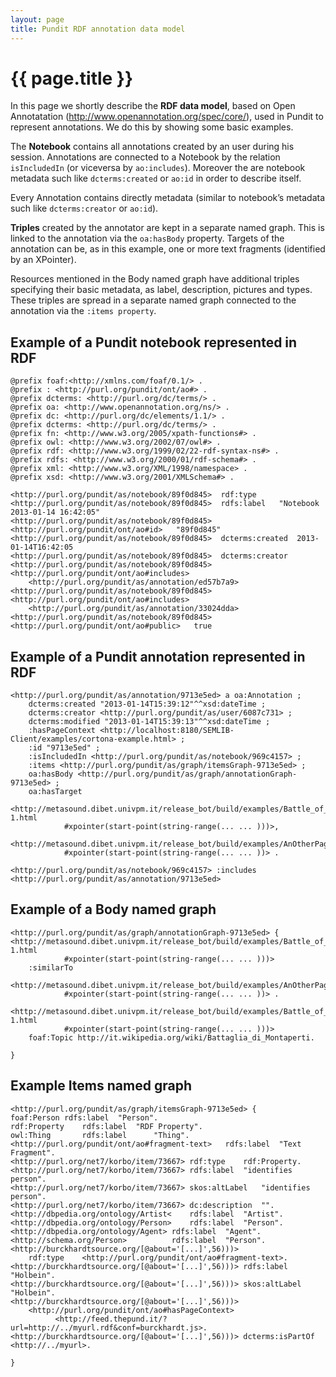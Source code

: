 ```yaml
---
layout: page
title: Pundit RDF annotation data model
---
```


# {{ page.title }}

In this page we shortly describe the **RDF data model**, based on Open Annotatation
(http://www.openannotation.org/spec/core/), used in Pundit to represent annotations. We do this by showing some basic examples.

The **Notebook** contains all annotations created by an user during his session.
Annotations are connected to a Notebook by the relation `isIncludedIn` (or viceversa by `ao:includes`).
Moreover the are notebook metadata such like `dcterms:created` or `ao:id` in order to describe itself.

Every Annotation contains directly metadata (similar to notebook’s metadata such like `dcterms:creator` or `ao:id`).

**Triples** created by the annotator are kept in a separate named graph. This is linked to the annotation via
the `oa:hasBody` property. Targets of the annotation can be, as in this example, one or more text fragments
(identified by an XPointer).

Resources mentioned in the Body named graph have additional triples specifying their basic metadata,
as label, description, pictures and types.
These triples are spread in a separate named graph connected to the annotation via the `:items property`.


## Example of a Pundit notebook represented in RDF

    @prefix foaf:<http://xmlns.com/foaf/0.1/> .
    @prefix : <http://purl.org/pundit/ont/ao#> .
    @prefix dcterms: <http://purl.org/dc/terms/> .
    @prefix oa: <http://www.openannotation.org/ns/> .
    @prefix dc: <http://purl.org/dc/elements/1.1/> .
    @prefix dcterms: <http://purl.org/dc/terms/> .
    @prefix fn: <http://www.w3.org/2005/xpath-functions#> .
    @prefix owl: <http://www.w3.org/2002/07/owl#> .
    @prefix rdf: <http://www.w3.org/1999/02/22-rdf-syntax-ns#> .
    @prefix rdfs: <http://www.w3.org/2000/01/rdf-schema#> .
    @prefix xml: <http://www.w3.org/XML/1998/namespace> .
    @prefix xsd: <http://www.w3.org/2001/XMLSchema#> .

    <http://purl.org/pundit/as/notebook/89f0d845>  rdf:type
    <http://purl.org/pundit/as/notebook/89f0d845>  rdfs:label	"Notebook 2013-01-14 16:42:05"
    <http://purl.org/pundit/as/notebook/89f0d845>  <http://purl.org/pundit/ont/ao#id>	"89f0d845"
    <http://purl.org/pundit/as/notebook/89f0d845>  dcterms:created	2013-01-14T16:42:05
    <http://purl.org/pundit/as/notebook/89f0d845>  dcterms:creator
    <http://purl.org/pundit/as/notebook/89f0d845>  <http://purl.org/pundit/ont/ao#includes>
        <http://purl.org/pundit/as/annotation/ed57b7a9>
    <http://purl.org/pundit/as/notebook/89f0d845>  <http://purl.org/pundit/ont/ao#includes>
        <http://purl.org/pundit/as/annotation/33024dda>
    <http://purl.org/pundit/as/notebook/89f0d845>  <http://purl.org/pundit/ont/ao#public>	true

## Example of a Pundit annotation represented in RDF

    <http://purl.org/pundit/as/annotation/9713e5ed> a oa:Annotation ;
        dcterms:created "2013-01-14T15:39:12"^^xsd:dateTime ;
        dcterms:creator <http://purl.org/pundit/as/user/6087c731> ;
        dcterms:modified "2013-01-14T15:39:13"^^xsd:dateTime ;
        :hasPageContext <http://localhost:8180/SEMLIB-Client/examples/cortona-example.html> ;
        :id "9713e5ed" ;
        :isIncludedIn <http://purl.org/pundit/as/notebook/969c4157> ;
        :items <http://purl.org/pundit/as/graph/itemsGraph-9713e5ed> ;
        oa:hasBody <http://purl.org/pundit/as/graph/annotationGraph-9713e5ed> ;
        oa:hasTarget
            <http://metasound.dibet.univpm.it/release_bot/build/examples/Battle_of_Montaperti-1.html
                #xpointer(start-point(string-range(... ... )))>,
            <http://metasound.dibet.univpm.it/release_bot/build/examples/AnOtherPage.html
                #xpointer(start-point(string-range(... ... ))> .

    <http://purl.org/pundit/as/notebook/969c4157> :includes <http://purl.org/pundit/as/annotation/9713e5ed>

## Example of a Body named graph

    <http://purl.org/pundit/as/graph/annotationGraph-9713e5ed> {
    <http://metasound.dibet.univpm.it/release_bot/build/examples/Battle_of_Montaperti-1.html
                #xpointer(start-point(string-range(... ... )))>
        :similarTo
            <http://metasound.dibet.univpm.it/release_bot/build/examples/AnOtherPage.html
                #xpointer(start-point(string-range(... ... ))> .

    <http://metasound.dibet.univpm.it/release_bot/build/examples/Battle_of_Montaperti-1.html
                #xpointer(start-point(string-range(... ... )))>
        foaf:Topic http://it.wikipedia.org/wiki/Battaglia_di_Montaperti.

    }

## Example Items named graph

    <http://purl.org/pundit/as/graph/itemsGraph-9713e5ed> {
    foaf:Person	rdfs:label	"Person".
    rdf:Property	rdfs:label	"RDF Property".
    owl:Thing       rdfs:label      "Thing".
    <http://purl.org/pundit/ont/ao#fragment-text>	rdfs:label	"Text Fragment".
    <http://purl.org/net7/korbo/item/73667>	rdf:type	rdf:Property.
    <http://purl.org/net7/korbo/item/73667>	rdfs:label	"identifies person".
    <http://purl.org/net7/korbo/item/73667>	skos:altLabel	"identifies person".
    <http://purl.org/net7/korbo/item/73667>	dc:description	"".
    <http://dbpedia.org/ontology/Artist<	rdfs:label	"Artist".
    <http://dbpedia.org/ontology/Person>	rdfs:label	"Person".
    <http://dbpedia.org/ontology/Agent>	rdfs:label	"Agent".
    <http://schema.org/Person>	        rdfs:label	"Person".
    <http://burckhardtsource.org/[@about='[...]',56)))>
        rdf:type	<http://purl.org/pundit/ont/ao#fragment-text>.
    <http://burckhardtsource.org/[@about='[...]',56)))> rdfs:label	"Holbein".
    <http://burckhardtsource.org/[@about='[...]',56)))> skos:altLabel	"Holbein".
    <http://burckhardtsource.org/[@about='[...]',56)))>
        <http://purl.org/pundit/ont/ao#hasPageContext>
              <http://feed.thepund.it/?url=http://../myurl.rdf&conf=burckhardt.js>.
    <http://burckhardtsource.org/[@about='[...]',56)))> dcterms:isPartOf	<http://../myurl>.

    }
